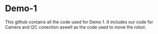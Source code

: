 # Demo-1
This github contains all the code used for Demo 1.
It includes our code for Camera and I2C conection aswell as the code used to move the robot.

